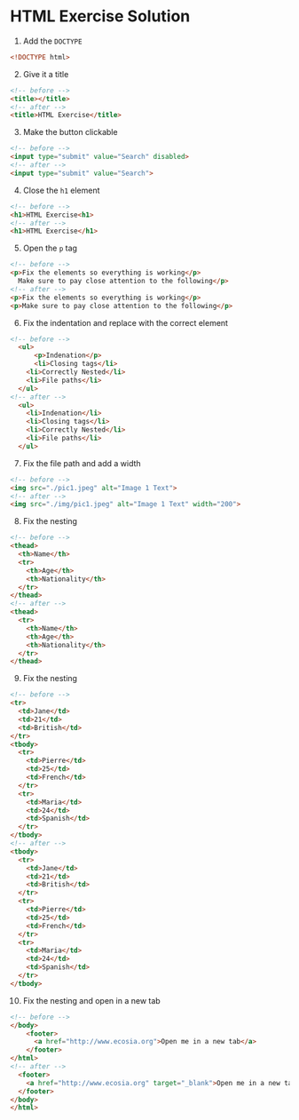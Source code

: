 # HTML Exercise Solution

1. Add the `DOCTYPE`

```html
<!DOCTYPE html>
```

2. Give it a title

```html
<!-- before -->
<title></title>
<!-- after -->
<title>HTML Exercise</title>
```

3. Make the button clickable

```html
<!-- before -->
<input type="submit" value="Search" disabled>
<!-- after -->
<input type="submit" value="Search">
```

4. Close the `h1` element

```html
<!-- before -->
<h1>HTML Exercise<h1>
<!-- after -->
<h1>HTML Exercise</h1>
```

5. Open the `p` tag

```html
<!-- before -->
<p>Fix the elements so everything is working</p>
  Make sure to pay close attention to the following</p>
<!-- after -->
<p>Fix the elements so everything is working</p>
<p>Make sure to pay close attention to the following</p>

```

6. Fix the indentation and replace with the correct element

```html
<!-- before -->
  <ul>
      <p>Indenation</p>
      <li>Closing tags</li>
    <li>Correctly Nested</li>
    <li>File paths</li>
  </ul>
<!-- after -->
  <ul>
    <li>Indenation</li>
    <li>Closing tags</li>
    <li>Correctly Nested</li>
    <li>File paths</li>
  </ul>
```

7. Fix the file path and add a width

```html
<!-- before -->
<img src="./pic1.jpeg" alt="Image 1 Text">
<!-- after -->
<img src="./img/pic1.jpeg" alt="Image 1 Text" width="200">

```

8. Fix the nesting

```html
<!-- before -->
<thead>
  <th>Name</th>
  <tr>
    <th>Age</th>
    <th>Nationality</th>
  </tr>
</thead>
<!-- after -->
<thead>
  <tr>
    <th>Name</th>
    <th>Age</th>
    <th>Nationality</th>
  </tr>
</thead>
```

9. Fix the nesting

```html
<!-- before -->
<tr>
  <td>Jane</td>
  <td>21</td>
  <td>British</td>
</tr>
<tbody>
  <tr>
    <td>Pierre</td>
    <td>25</td>
    <td>French</td>
  </tr>
  <tr>
    <td>Maria</td>
    <td>24</td>
    <td>Spanish</td>
  </tr>
</tbody>              
<!-- after -->
<tbody>
  <tr>
    <td>Jane</td>
    <td>21</td>
    <td>British</td>
  </tr>
  <tr>
    <td>Pierre</td>
    <td>25</td>
    <td>French</td>
  </tr>
  <tr>
    <td>Maria</td>
    <td>24</td>
    <td>Spanish</td>
  </tr>
</tbody>
```

10. Fix the nesting and open in a new tab

```html
<!-- before -->
</body>
    <footer>
      <a href="http://www.ecosia.org">Open me in a new tab</a>
    </footer>
</html>
<!-- after -->
  <footer>
    <a href="http://www.ecosia.org" target="_blank">Open me in a new tab</a>
  </footer>
</body>
</html>
```

